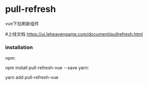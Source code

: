 
# pull-refresh 
vue下拉刷新组件

#上线文档
https://ui.leheavengame.com/document/pullrefresh.html


### installation
npm:

npm install pull-refresh-vue --save
yarn:

yarn add pull-refresh-vue


